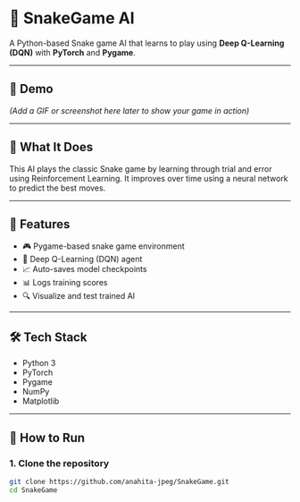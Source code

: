 # 🐍 SnakeGame AI

A Python-based Snake game AI that learns to play using **Deep Q-Learning (DQN)** with **PyTorch** and **Pygame**.

---

## 📸 Demo

*(Add a GIF or screenshot here later to show your game in action)*

---

## 🧠 What It Does

This AI plays the classic Snake game by learning through trial and error using Reinforcement Learning. It improves over time using a neural network to predict the best moves.

---

## 🚀 Features

- 🎮 Pygame-based snake game environment  
- 🧠 Deep Q-Learning (DQN) agent  
- 📈 Auto-saves model checkpoints  
- 📊 Logs training scores  
- 🔍 Visualize and test trained AI

---

## 🛠️ Tech Stack

- Python 3  
- PyTorch  
- Pygame  
- NumPy  
- Matplotlib

---

## 🧪 How to Run

### 1. Clone the repository
```bash
git clone https://github.com/anahita-jpeg/SnakeGame.git
cd SnakeGame
